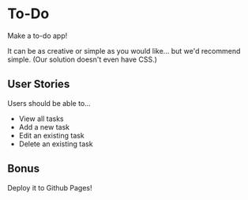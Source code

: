 # To-Do

Make a to-do app!

It can be as creative or simple as you would like... but we'd recommend simple. (Our solution doesn't even have CSS.)

## User Stories

Users should be able to...

- View all tasks
- Add a new task
- Edit an existing task
- Delete an existing task

## Bonus

Deploy it to Github Pages!

